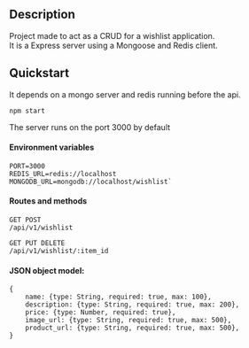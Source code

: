 ## Description
Project made to act as a CRUD for a wishlist application.  
It is a Express server using a Mongoose and Redis client. 

## Quickstart
It depends on a mongo server and redis running before the api.

```
npm start
```

The server runs on the port 3000 by default

#### Environment variables
```
PORT=3000
REDIS_URL=redis://localhost
MONGODB_URL=mongodb://localhost/wishlist`
```

#### Routes and methods

```
GET POST
/api/v1/wishlist
```
```
GET PUT DELETE
/api/v1/wishlist/:item_id
```

#### JSON object model:

```
{
    name: {type: String, required: true, max: 100},
    description: {type: String, required: true, max: 200},
    price: {type: Number, required: true},
    image_url: {type: String, required: true, max: 500},
    product_url: {type: String, required: true, max: 500},
}
```

